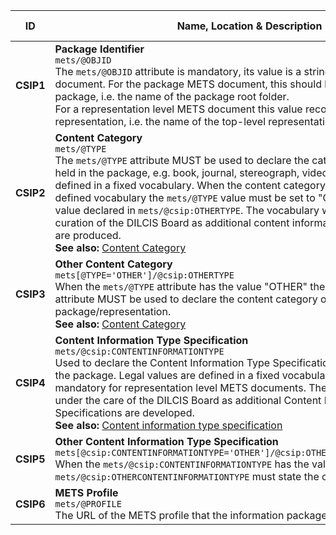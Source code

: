 |  ID     | Name, Location & Description | Card & Level |
| ------- | ---------------------------- | ------------ |
| <a name="CSIP1"></a>**CSIP1** | **Package Identifier** <br/> `mets/@OBJID` <br/> The `mets/@OBJID` attribute is mandatory, its value is a string identifier for the METS document. For the package METS document, this should be the name/ID of the package, i.e. the name of the package root folder. <br/> For a representation level METS document this value records the name/ID of the representation, i.e. the name of the top-level representation folder. | **1..1** <br/> MUST |
| <a name="CSIP2"></a>**CSIP2** | **Content Category** <br/> `mets/@TYPE` <br/> The `mets/@TYPE` attribute MUST be used to declare the category of the content held in the package, e.g. book, journal, stereograph, video, etc.. Legal values are defined in a fixed vocabulary. When the content category used falls outside of the defined vocabulary the `mets/@TYPE` value must be set to "OTHER" and the specific value declared in `mets/@csip:OTHERTYPE`. The vocabulary will develop under the curation of the DILCIS Board as additional content information type specifications are produced. <br/> **See also:** [Content Category](#VocabularyContentCategory) | **1..1** <br/> MUST |
| <a name="CSIP3"></a>**CSIP3** | **Other Content Category** <br/> `mets[@TYPE='OTHER']/@csip:OTHERTYPE` <br/> When the `mets/@TYPE` attribute has the value "OTHER" the `mets/@csip:OTHERTYPE` attribute MUST be used to declare the content category of the package/representation. <br/> **See also:** [Content Category](#VocabularyContentCategory) | **0..1** <br/> SHOULD |
| <a name="CSIP4"></a>**CSIP4** | **Content Information Type Specification** <br/> `mets/@csip:CONTENTINFORMATIONTYPE` <br/> Used to declare the Content Information Type Specification used when creating the package. Legal values are defined in a fixed vocabulary. The attribute is mandatory for representation level METS documents. The vocabulary will evolve under the care of the DILCIS Board as additional Content Information Type Specifications are developed. <br/> **See also:** [Content information type specification](#VocabularyContentInformationTypeSpecification) | **0..1** <br/> SHOULD |
| <a name="CSIP5"></a>**CSIP5** | **Other Content Information Type Specification** <br/> `mets[@csip:CONTENTINFORMATIONTYPE='OTHER']/@csip:OTHERCONTENTINFORMATIONTYPE` <br/> When the `mets/@csip:CONTENTINFORMATIONTYPE` has the value "OTHER" the `mets/@csip:OTHERCONTENTINFORMATIONTYPE` must state the content information type. | **0..1** <br/> MAY |
| <a name="CSIP6"></a>**CSIP6** | **METS Profile** <br/> `mets/@PROFILE` <br/> The URL of the METS profile that the information package conforms with. | **1..1** <br/> MUST |
